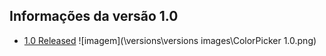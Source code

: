 ## Informações da versão 1.0
- [1.0 Released](https://github.com/HasheDev/simple-color-picker-c-/tree/1.0)
![imagem](\versions\versions images\ColorPicker 1.0.png)